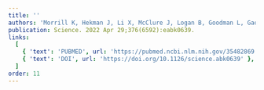 ```yaml
---
title: ''
authors: 'Morrill K, Hekman J, Li X, McClure J, Logan B, Goodman L, Gao M, Dong Y, Alonso M, Carmichael E, Snyder-Mackler N, Alonso J, Noh HJ, Johnson J, Koltookian M, Lieu C, Megquier K, Swofford R, Turner-Maier J, White ME, Weng Z, Colubri A, Genereux DP, Lord KA, Karlsson EK.'
publication: Science. 2022 Apr 29;376(6592):eabk0639.
links:
  [
    { 'text': 'PUBMED', url: 'https://pubmed.ncbi.nlm.nih.gov/35482869' },
    { 'text': 'DOI', url: 'https://doi.org/10.1126/science.abk0639' },
  ]
order: 11
---
```

